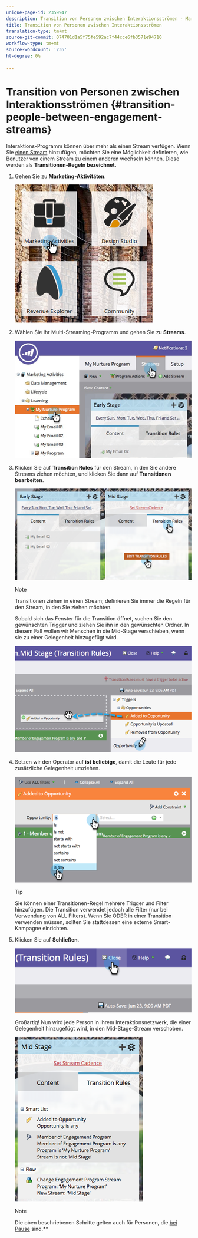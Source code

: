 ```yaml
---
unique-page-id: 2359947
description: Transition von Personen zwischen Interaktionsströmen - Marketing-Dokumente - Produktdokumentation
title: Transition von Personen zwischen Interaktionsströmen
translation-type: tm+mt
source-git-commit: 074701d1a5f75fe592ac7f44cce6fb3571e94710
workflow-type: tm+mt
source-wordcount: '236'
ht-degree: 0%

---
```



# Transition von Personen zwischen Interaktionsströmen {#transition-people-between-engagement-streams}

Interaktions-Programm können über mehr als einen Stream verfügen. Wenn Sie [einen Stream](/help/marketo/product-docs/email-marketing/drip-nurturing/creating-an-engagement-program/add-a-stream.md) hinzufügen, möchten Sie eine Möglichkeit definieren, wie Benutzer von einem Stream zu einem anderen wechseln können. Diese werden als **Transitionen-Regeln bezeichnet.**

1. Gehen Sie zu **Marketing-Aktivitäten**.

   ![](assets/ma.png)

1. Wählen Sie Ihr Multi-Streaming-Programm und gehen Sie zu **Streams**.

   ![](assets/multistream.jpg)

1. Klicken Sie auf **Transition Rules** für den Stream, in den Sie andere Streams ziehen möchten, und klicken Sie dann auf **Transitionen bearbeiten**.

   ![](assets/image2014-9-15-18-3a10-3a18.png)

   >[!NOTE]
   >
   >Transitionen ziehen in einen Stream; definieren Sie immer die Regeln für den Stream, in den Sie ziehen möchten.

   Sobald sich das Fenster für die Transition öffnet, suchen Sie den gewünschten Trigger und ziehen Sie ihn in den gewünschten Ordner. In diesem Fall wollen wir Menschen in die Mid-Stage verschieben, wenn sie zu einer Gelegenheit hinzugefügt wird.

   ![](assets/image2014-9-15-18-3a10-3a46.png)

1. Setzen wir den Operator auf **ist beliebige**, damit die Leute für jede zusätzliche Gelegenheit umziehen.

   ![](assets/image2014-9-15-18-3a11-3a14.png)

   >[!TIP]
   >
   >Sie können einer Transitionen-Regel mehrere Trigger und Filter hinzufügen. Die Transition verwendet jedoch alle Filter (nur bei Verwendung von ALL Filters). Wenn Sie ODER in einer Transition verwenden müssen, sollten Sie stattdessen eine externe Smart-Kampagne einrichten.

1. Klicken Sie auf **Schließen**.

   ![](assets/image2014-9-15-18-3a11-3a23.png)

   Großartig! Nun wird jede Person in Ihrem Interaktionsnetzwerk, die einer Gelegenheit hinzugefügt wird, in den Mid-Stage-Stream verschoben.

   ![](assets/image2014-9-15-18-3a11-3a29.png)

   >[!NOTE]
   >
   >Die oben beschriebenen Schritte gelten auch für Personen, die [bei Pause](/help/marketo/product-docs/email-marketing/drip-nurturing/using-engagement-programs/pause-people-in-an-engagement-program.md) sind.**
